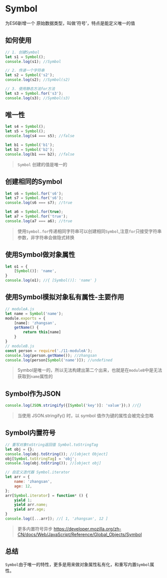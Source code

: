 # Symbol 
为ES6新增一个 原始数据类型，叫做'符号'，特点是能定义唯一的值

## 如何使用
```javascript
// 1. 创建Symbol
let s1 = Symbol();
console.log(s1); //Symbol

// 2. 传递一个字符串
let s2 = Symbol('s2');
console.log(s2); //Symbol(s2)

// 3. 使用静态方法for方法
let s3 = Symbol.for('s3');
console.log(s3); //Symbol(s3)
```

## 唯一性
```javascript
let s4 = Symbol();
let s5 = Symbol();
console.log(s4 === s5); //false

let b1 = Symbol('b1');
let b2 = Symbol('b2');
console.log(b1 === b2); //false
```
> `Symbol` 创建的值是唯一的

## 创建相同的Symbol
```javascript
let s6 = Symbol.for('s6');
let s7 = Symbol.for('s6');
console.log(s6 === s7); //true

let a6 = Symbol.for(true);
let a7 = Symbol.for('true');
console.log(a7 === a6); //true

```
> 使用`Symbol.for`传递相同字符串可以创建相同`Symbol`,注意`for`只接受字符串参数，非字符串会做隐式转换

## 使用Symbol做对象属性
```javascript
let o1 = {
    [Symbol()]: 'name',
}
console.log(o1); //{ [Symbol()]: 'name' }
```
## 使用Symbol模拟对象私有属性-主要作用
```javascript
// moduleA.js
let name = Symbol('name');
module.exports = {
    [name]: 'zhangsan',
    getName() {
        return this[name]
    }
}
// moduleB.js
const person = require('./11-moduleA');
console.log(person.getName()); //zhangsan
console.log(person[Symbol('name')]); //undefined
```
> Symbol是唯一的，所以无法构建出第二个出来，也就是在`moduleB`中是无法获取到`name`属性的

## Symbol作为JSON
```javascript
console.log(JSON.stringify({[Symbol('key')]: 'value'});) //{}
```
> 当使用 JSON.stringify() 时，以 symbol 值作为键的属性会被完全忽略

## Symbol内置符号
```javascript
// 重写对象toString返回值 Symbol.toStringTag
let obj = {};
console.log(obj.toString()); //[object Object]
obj[Symbol.toStringTag] = 'obj';
console.log(obj.toString()); //[object obj]

// 自定义迭代器 Symbol.iterator
let arr = {
    name: 'zhangsan',
    age: 12,
};
arr[Symbol.iterator] = function* () {
    yield 1;
    yield arr.name;
    yield arr.age;
}
console.log([...arr]); //[ 1, 'zhangsan', 12 ]
```
> 更多内置符号异步 https://developer.mozilla.org/zh-CN/docs/Web/JavaScript/Reference/Global_Objects/Symbol

## 总结
`Symbol`由于唯一的特性，更多是用来做对象属性私有化，和重写内置`Symbol`属性。
